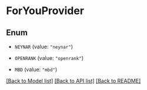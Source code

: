 # ForYouProvider

## Enum


* `NEYNAR` (value: `"neynar"`)

* `OPENRANK` (value: `"openrank"`)

* `MBD` (value: `"mbd"`)


[[Back to Model list]](../README.md#documentation-for-models) [[Back to API list]](../README.md#documentation-for-api-endpoints) [[Back to README]](../README.md)


